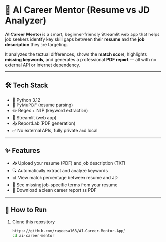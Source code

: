 
# 🎯 AI Career Mentor (Resume vs JD Analyzer)

**AI Career Mentor** is a smart, beginner-friendly Streamlit web app that helps job seekers identify key skill gaps between their **resume** and the **job description** they are targeting.

It analyzes the textual differences, shows the **match score**, highlights **missing keywords**, and generates a professional **PDF report** — all with no external API or internet dependency.

---

## 🛠️ Tech Stack

- 🐍 Python 3.12
- 📄 PyMuPDF (resume parsing)
- ✏️ Regex + NLP (keyword extraction)
- 🎨 Streamlit (web app)
- 📤 ReportLab (PDF generation)
- ✅ No external APIs, fully private and local

---

## ✨ Features

- 📥 Upload your resume (PDF) and job description (TXT)
- 🔍 Automatically extract and analyze keywords
- 📊 View match percentage between resume and JD
- 🎯 See missing job-specific terms from your resume
- 📄 Download a clean career report as PDF

---

## 🚀 How to Run

1. Clone this repository  
   ```bash
   https://github.com/rayeesa163/AI-Career-Mentor-App/
   cd ai-career-mentor
